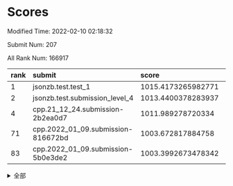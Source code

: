 # Scores

Modified Time: 2022-02-10 02:18:32

Submit Num: 207

All Rank Num: 166917

| rank |               submit               |       score        |       sigma        | pk_num |
| :--- | :--------------------------------- | :----------------- | :----------------- | :----- |
| 1    | jsonzb.test.test_1                 | 1015.4173265982771 | 0.8790292404539459 | 3229   |
| 2    | jsonzb.test.submission_level_4     | 1013.4400378283937 | 0.7953484018022751 | 3223   |
| 4    | cpp.21_12_24.submission-2b2ea0d7   | 1011.989278720334  | 0.8105140122601077 | 3223   |
| 71   | cpp.2022_01_09.submission-816672bd | 1003.672817884758  | 0.7126173840199416 | 3224   |
| 83   | cpp.2022_01_09.submission-5b0e3de2 | 1003.3992673478342 | 0.7091559502830561 | 3221   |


<details>
<summary>全部</summary>

| rank |                 submit                 |       score        |       sigma        | pk_num |
| :--- | :------------------------------------- | :----------------- | :----------------- | :----- |
| 1    | jsonzb.test.test_1                     | 1015.4173265982771 | 0.8790292404539459 | 3229   |
| 2    | jsonzb.test.submission_level_4         | 1013.4400378283937 | 0.7953484018022751 | 3223   |
| 3    | gobigger.level_3.submission_level_3_0  | 1011.9920090193516 | 0.7853901166861388 | 3222   |
| 4    | cpp.21_12_24.submission-2b2ea0d7       | 1011.989278720334  | 0.8105140122601077 | 3223   |
| 5    | gobigger.level_3.submission_level_3_19 | 1011.2221133950912 | 0.8122297544191703 | 3226   |
| 6    | gobigger.level_3.submission_level_3_46 | 1011.2074817385002 | 0.7736964160436308 | 3223   |
| 7    | gobigger.level_3.submission_level_3_36 | 1011.1259520617298 | 0.7596986971045401 | 3225   |
| 8    | gobigger.level_3.submission_level_3_42 | 1011.1177247068878 | 0.7738700195224836 | 3222   |
| 9    | gobigger.level_3.submission_level_3_7  | 1011.0933219702347 | 0.7958148354677852 | 3230   |
| 10   | gobigger.level_3.submission_level_3_30 | 1010.9027063887861 | 0.7696126037145746 | 3227   |
| 11   | gobigger.level_3.submission_level_3_12 | 1010.9013453537386 | 0.768564209973847  | 3227   |
| 12   | gobigger.level_3.submission_level_3_35 | 1010.8676037910956 | 0.7662760255862906 | 3225   |
| 13   | gobigger.level_3.submission_level_3_31 | 1010.8422868021137 | 0.7793916744210058 | 3223   |
| 14   | gobigger.level_3.submission_level_3_24 | 1010.8172769204577 | 0.7832862263784506 | 3221   |
| 15   | gobigger.level_3.submission_level_3_8  | 1010.7227062234259 | 0.7576887803013145 | 3222   |
| 16   | gobigger.level_3.submission_level_3_28 | 1010.6970144647582 | 0.7598465249382794 | 3229   |
| 17   | gobigger.level_3.submission_level_3_32 | 1010.6255992732903 | 0.7803933749586734 | 3226   |
| 18   | gobigger.level_3.submission_level_3_26 | 1010.5597364191476 | 0.7767819393531291 | 3228   |
| 19   | gobigger.level_3.submission_level_3_33 | 1010.441913221315  | 0.745543116021675  | 3228   |
| 20   | gobigger.level_3.submission_level_3_10 | 1010.4218507524446 | 0.7754657075188355 | 3223   |
| 21   | gobigger.level_3.submission_level_3_20 | 1010.4202175219623 | 0.7695511937123896 | 3224   |
| 22   | gobigger.level_3.submission_level_3_43 | 1010.4193574461867 | 0.7518051030438204 | 3232   |
| 23   | gobigger.level_3.submission_level_3_22 | 1010.3669350299463 | 0.7868643201310063 | 3222   |
| 24   | gobigger.level_3.submission_level_3_2  | 1010.3032105893108 | 0.7636894867328745 | 3222   |
| 25   | gobigger.level_3.submission_level_3_39 | 1010.2326444347433 | 0.7769225038121369 | 3227   |
| 26   | gobigger.level_3.submission_level_3_41 | 1010.1108121365919 | 0.7492854234310616 | 3228   |
| 27   | gobigger.level_3.submission_level_3_15 | 1010.0845708678556 | 0.7491696981404069 | 3227   |
| 28   | gobigger.level_3.submission_level_3_1  | 1010.0538252416441 | 0.7699786682926808 | 3230   |
| 29   | gobigger.level_3.submission_level_3_48 | 1010.0537946014963 | 0.7656851781724143 | 3224   |
| 30   | gobigger.level_3.submission_level_3_25 | 1010.0535939577978 | 0.7716819664145785 | 3223   |
| 31   | gobigger.level_3.submission_level_3_37 | 1009.9919103862181 | 0.7583047546625904 | 3226   |
| 32   | gobigger.level_3.submission_level_3_11 | 1009.8978033154153 | 0.7666362282916372 | 3229   |
| 33   | gobigger.level_3.submission_level_3_13 | 1009.8581888463815 | 0.7470895751883231 | 3223   |
| 34   | gobigger.level_3.submission_level_3_9  | 1009.7964844516113 | 0.7576867133647786 | 3223   |
| 35   | gobigger.level_3.submission_level_3_40 | 1009.785712460334  | 0.7516355543728909 | 3226   |
| 36   | gobigger.level_3.submission_level_3_34 | 1009.7715981045424 | 0.7633406032409893 | 3224   |
| 37   | gobigger.level_3.submission_level_3_45 | 1009.7568462196646 | 0.7384823521908135 | 3226   |
| 38   | gobigger.level_3.submission_level_3_5  | 1009.6650660995018 | 0.7647550189031999 | 3227   |
| 39   | gobigger.level_3.submission_level_3_21 | 1009.545431641144  | 0.7504750570274269 | 3225   |
| 40   | gobigger.level_3.submission_level_3_27 | 1009.5233826532951 | 0.7600330393802112 | 3225   |
| 41   | gobigger.level_3.submission_level_3_29 | 1009.5059828354995 | 0.7513353229721305 | 3228   |
| 42   | gobigger.level_3.submission_level_3_18 | 1009.3958474571048 | 0.7567661033376212 | 3223   |
| 43   | gobigger.level_3.submission_level_3_17 | 1009.3583463368154 | 0.7627582157459747 | 3222   |
| 44   | gobigger.level_3.submission_level_3_23 | 1009.3315719575588 | 0.7404947094087758 | 3224   |
| 45   | gobigger.level_3.submission_level_3_47 | 1009.3032162564916 | 0.7295410616627493 | 3221   |
| 46   | gobigger.level_3.submission_level_3_38 | 1009.2791485714571 | 0.7608592278802305 | 3225   |
| 47   | gobigger.level_3.submission_level_3_6  | 1009.1178200661997 | 0.7600255825967278 | 3222   |
| 48   | gobigger.level_3.submission_level_3_49 | 1008.9948076252493 | 0.7482767707203282 | 3227   |
| 49   | gobigger.level_3.submission_level_3_44 | 1008.9190033850992 | 0.7946464017050211 | 3225   |
| 50   | gobigger.level_3.submission_level_3_4  | 1008.764163888387  | 0.7623087211664626 | 3226   |
| 51   | gobigger.level_3.submission_level_3_16 | 1008.6023263557827 | 0.7736691154114841 | 3220   |
| 52   | gobigger.level_3.submission_level_3_3  | 1008.5921786085577 | 0.7410347745500243 | 3226   |
| 53   | gobigger.level_3.submission_level_3_14 | 1008.2467102719338 | 0.7518684658431939 | 3227   |
| 54   | gobigger.level_1.submission_level_1_18 | 1005.0700702746393 | 0.7390254987533662 | 3224   |
| 55   | gobigger.level_1.submission_level_1_26 | 1004.9109047162519 | 0.7094964698772398 | 3229   |
| 56   | gobigger.level_1.submission_level_1_17 | 1004.8695105016843 | 0.7296232285424369 | 3227   |
| 57   | gobigger.level_1.submission_level_1_1  | 1004.5602255801398 | 0.7146403021863839 | 3225   |
| 58   | gobigger.level_1.submission_level_1_33 | 1004.5500364906308 | 0.7295931748007537 | 3227   |
| 59   | gobigger.level_1.submission_level_1_48 | 1004.5124374468472 | 0.7166581364120563 | 3225   |
| 60   | gobigger.level_1.submission_level_1_41 | 1004.5115647849461 | 0.7156043182224409 | 3225   |
| 61   | gobigger.level_1.submission_level_1_31 | 1004.4030419584707 | 0.7260210399914169 | 3230   |
| 62   | gobigger.level_1.submission_level_1_8  | 1004.377977688797  | 0.7269107166407067 | 3222   |
| 63   | gobigger.level_1.submission_level_1_19 | 1004.1774328465526 | 0.7244450051088872 | 3224   |
| 64   | gobigger.level_1.submission_level_1_28 | 1004.1585377621562 | 0.720924588035515  | 3229   |
| 65   | gobigger.level_1.submission_level_1_7  | 1003.9736818419444 | 0.7090918209974355 | 3224   |
| 66   | gobigger.level_1.submission_level_1_21 | 1003.8252563614456 | 0.7128691918463597 | 3227   |
| 67   | gobigger.level_1.submission_level_1_38 | 1003.7967176107345 | 0.7220601951719737 | 3228   |
| 68   | gobigger.level_1.submission_level_1_5  | 1003.7185924839232 | 0.723585715361527  | 3223   |
| 69   | gobigger.level_1.submission_level_1_43 | 1003.7096705855287 | 0.7237186908297588 | 3226   |
| 70   | gobigger.level_1.submission_level_1_6  | 1003.6732761883056 | 0.7225879542097496 | 3226   |
| 71   | cpp.2022_01_09.submission-816672bd     | 1003.672817884758  | 0.7126173840199416 | 3224   |
| 72   | gobigger.level_1.submission_level_1_49 | 1003.6680268285436 | 0.7196669889856929 | 3227   |
| 73   | gobigger.level_1.submission_level_1_12 | 1003.6578402518466 | 0.7176342601034766 | 3224   |
| 74   | gobigger.level_1.submission_level_1_10 | 1003.6180220132122 | 0.7204512244405678 | 3226   |
| 75   | gobigger.level_1.submission_level_1_44 | 1003.6158051386706 | 0.7301447346931811 | 3227   |
| 76   | gobigger.level_1.submission_level_1_20 | 1003.605241255115  | 0.7143179005468806 | 3228   |
| 77   | gobigger.level_1.submission_level_1_3  | 1003.5643716823358 | 0.7151045465765682 | 3227   |
| 78   | gobigger.level_1.submission_level_1_15 | 1003.4911477928563 | 0.7192012542034406 | 3230   |
| 79   | gobigger.level_1.submission_level_1_13 | 1003.4710298583802 | 0.7052507922928408 | 3225   |
| 80   | gobigger.level_1.submission_level_1_29 | 1003.4374855102157 | 0.7176549283956217 | 3225   |
| 81   | gobigger.level_1.submission_level_1_4  | 1003.4069819844746 | 0.7193853599313897 | 3221   |
| 82   | gobigger.level_1.submission_level_1_23 | 1003.404140061239  | 0.7182693324950491 | 3229   |
| 83   | cpp.2022_01_09.submission-5b0e3de2     | 1003.3992673478342 | 0.7091559502830561 | 3221   |
| 84   | gobigger.level_1.submission_level_1_40 | 1003.3878473464831 | 0.7245296920415839 | 3223   |
| 85   | gobigger.level_1.submission_level_1_46 | 1003.378614725263  | 0.7196831465583049 | 3228   |
| 86   | gobigger.level_1.submission_level_1_30 | 1003.332018068666  | 0.7153206041992356 | 3227   |
| 87   | gobigger.level_1.submission_level_1_36 | 1003.313660794416  | 0.7062799920271308 | 3230   |
| 88   | gobigger.level_1.submission_level_1_34 | 1003.1918420660685 | 0.7143765892896187 | 3225   |
| 89   | gobigger.level_1.submission_level_1_39 | 1003.0676153357861 | 0.7190884777810548 | 3228   |
| 90   | gobigger.level_1.submission_level_1_16 | 1002.8902198657045 | 0.7044718486427273 | 3225   |
| 91   | gobigger.level_1.submission_level_1_2  | 1002.8203260807284 | 0.7114795375168266 | 3227   |
| 92   | gobigger.level_1.submission_level_1_25 | 1002.7745460331835 | 0.7105661108963075 | 3226   |
| 93   | gobigger.level_1.submission_level_1_24 | 1002.7453207706443 | 0.7170332420606514 | 3227   |
| 94   | gobigger.level_1.submission_level_1_11 | 1002.7386474058987 | 0.7129157139468235 | 3228   |
| 95   | gobigger.level_1.submission_level_1_32 | 1002.6657050095996 | 0.7078720434367202 | 3225   |
| 96   | gobigger.level_1.submission_level_1_35 | 1002.6014051981155 | 0.7216756637376267 | 3226   |
| 97   | gobigger.level_1.submission_level_1_0  | 1002.5845571564051 | 0.7203576758658451 | 3230   |
| 98   | gobigger.level_1.submission_level_1_14 | 1002.4248586091006 | 0.709061765371474  | 3223   |
| 99   | gobigger.level_1.submission_level_1_9  | 1002.2289222684533 | 0.7073582719201492 | 3229   |
| 100  | gobigger.level_1.submission_level_1_37 | 1002.2016560314856 | 0.7073017144355018 | 3224   |
| 101  | gobigger.level_1.submission_level_1_45 | 1002.0790007073916 | 0.7066458896361334 | 3230   |
| 102  | gobigger.level_1.submission_level_1_22 | 1002.0507352294643 | 0.716241477169626  | 3227   |
| 103  | gobigger.level_1.submission_level_1_27 | 1001.8574589425169 | 0.7160027642756412 | 3222   |
| 104  | gobigger.level_1.submission_level_1_47 | 1001.8414431090008 | 0.7200162094789461 | 3222   |
| 105  | gobigger.level_1.submission_level_1_42 | 1001.3300051516666 | 0.7120684138761011 | 3227   |
| 106  | gobigger.random.submission_random_31   | 997.2950968030332  | 0.7149107298583803 | 3221   |
| 107  | gobigger.random.submission_random_11   | 997.1836755475057  | 0.7145188911665816 | 3219   |
| 108  | gobigger.random.submission_random_42   | 997.016507543468   | 0.7026876166530828 | 3228   |
| 109  | gobigger.random.submission_random_41   | 997.0067254204855  | 0.7137743709453613 | 3226   |
| 110  | gobigger.random.submission_random_29   | 996.8255616958818  | 0.7083892912567348 | 3223   |
| 111  | gobigger.random.submission_random_43   | 996.5187527293132  | 0.6972478213510993 | 3228   |
| 112  | gobigger.random.submission_random_21   | 996.5022023127502  | 0.7145728303241504 | 3231   |
| 113  | gobigger.random.submission_random_27   | 996.455393271024   | 0.7049249784241237 | 3226   |
| 114  | gobigger.random.submission_random_0    | 996.4069798363032  | 0.7097968901082685 | 3227   |
| 115  | gobigger.random.submission_random_30   | 996.3749529869968  | 0.6997075311163719 | 3230   |
| 116  | gobigger.random.submission_random_32   | 996.3206001871189  | 0.7033018420785707 | 3229   |
| 117  | gobigger.random.submission_random_8    | 996.1831688887872  | 0.7277041203075116 | 3226   |
| 118  | gobigger.random.submission_random_24   | 996.1398550265092  | 0.7063856928761423 | 3222   |
| 119  | gobigger.random.submission_random_37   | 996.1360655965002  | 0.7107215759935696 | 3231   |
| 120  | gobigger.random.submission_random_33   | 996.0921363087491  | 0.700232746723969  | 3226   |
| 121  | gobigger.random.submission_random_34   | 996.0634959121804  | 0.7020652767748982 | 3226   |
| 122  | gobigger.random.submission_random_12   | 996.0416614581745  | 0.7178618598913453 | 3225   |
| 123  | gobigger.random.submission_random_7    | 996.0410953705879  | 0.7163298352941725 | 3224   |
| 124  | gobigger.random.submission_random_49   | 996.0202006270707  | 0.7192056587039528 | 3225   |
| 125  | gobigger.random.submission_random_5    | 995.9873878065076  | 0.6967960475325164 | 3230   |
| 126  | gobigger.random.submission_random_16   | 995.9859737171117  | 0.7078181180910781 | 3222   |
| 127  | gobigger.random.submission_random_39   | 995.9813715591614  | 0.7077650621774391 | 3226   |
| 128  | gobigger.random.submission_random_14   | 995.9004976529748  | 0.7128003710992563 | 3221   |
| 129  | gobigger.random.submission_random_35   | 995.8407501021074  | 0.7165826497861206 | 3223   |
| 130  | gobigger.random.submission_random_38   | 995.755548093574   | 0.7025609280791728 | 3226   |
| 131  | gobigger.random.submission_random_10   | 995.7157431159634  | 0.7050277607762554 | 3225   |
| 132  | gobigger.random.submission_random_1    | 995.6832267758588  | 0.7144265565915049 | 3221   |
| 133  | gobigger.random.submission_random_48   | 995.6425525087858  | 0.7124254170588795 | 3225   |
| 134  | gobigger.random.submission_random_4    | 995.6167328730156  | 0.7026188763412871 | 3229   |
| 135  | gobigger.random.submission_random_36   | 995.6032440034277  | 0.7042302482253318 | 3223   |
| 136  | gobigger.random.submission_random_47   | 995.5461628112189  | 0.7203681920607052 | 3220   |
| 137  | gobigger.random.submission_random_2    | 995.5439851148209  | 0.7179957941124191 | 3226   |
| 138  | gobigger.random.submission_random_46   | 995.5058159035362  | 0.7131724939779087 | 3230   |
| 139  | gobigger.random.submission_random_40   | 995.473701866073   | 0.7255302574428315 | 3224   |
| 140  | gobigger.random.submission_random_25   | 995.4648928286406  | 0.7251500453116205 | 3226   |
| 141  | gobigger.random.submission_random_28   | 995.3643789827067  | 0.7073130272687829 | 3223   |
| 142  | gobigger.random.submission_random_45   | 995.3168589561283  | 0.7141215582189979 | 3221   |
| 143  | gobigger.random.submission_random_26   | 995.3069555867755  | 0.7240347717608294 | 3230   |
| 144  | gobigger.random.submission_random_9    | 995.266259775416   | 0.7310710521849894 | 3229   |
| 145  | gobigger.random.submission_random_23   | 995.241534009313   | 0.7196818867101586 | 3228   |
| 146  | gobigger.random.submission_random_17   | 995.2189498832867  | 0.7031327859385694 | 3228   |
| 147  | gobigger.random.submission_random_15   | 995.2187314296469  | 0.7058561895096926 | 3227   |
| 148  | gobigger.random.submission_random_3    | 995.168510010636   | 0.7196179196550844 | 3226   |
| 149  | gobigger.random.submission_random_18   | 995.1595329421209  | 0.7120338674704219 | 3221   |
| 150  | gobigger.random.submission_random_19   | 995.1152431371372  | 0.7175460790222826 | 3230   |
| 151  | gobigger.random.submission_random_20   | 995.1088872339103  | 0.7142140702169657 | 3221   |
| 152  | gobigger.random.submission_random_44   | 995.09085861103    | 0.7206638693898211 | 3223   |
| 153  | gobigger.random.submission_random_6    | 995.0131769545821  | 0.7316092636218222 | 3218   |
| 154  | gobigger.random.submission_random_22   | 994.8073930020439  | 0.7217622291804985 | 3229   |
| 155  | gobigger.random.submission_random_13   | 994.5833332810557  | 0.7106313982660529 | 3226   |
| 156  | gobigger.level_2.submission_level_2_15 | 993.7166459831002  | 0.7285545151676772 | 3224   |
| 157  | gobigger.level_2.submission_level_2_40 | 993.3023137836127  | 0.7227674034635939 | 3230   |
| 158  | gobigger.level_2.submission_level_2_12 | 993.0773548788887  | 0.7436408524579943 | 3227   |
| 159  | gobigger.level_2.submission_level_2_37 | 993.0320981233984  | 0.743412587310539  | 3226   |
| 160  | gobigger.level_2.submission_level_2_44 | 992.9919551177069  | 0.7529329109832067 | 3231   |
| 161  | gobigger.level_2.submission_level_2_0  | 992.7840602065589  | 0.729543105068106  | 3225   |
| 162  | gobigger.level_2.submission_level_2_21 | 992.7804134276139  | 0.7664726403043081 | 3224   |
| 163  | gobigger.level_2.submission_level_2_35 | 992.7391632860418  | 0.7374723194757189 | 3226   |
| 164  | gobigger.level_2.submission_level_2_48 | 992.6433093603592  | 0.7608177194620691 | 3225   |
| 165  | gobigger.level_2.submission_level_2_5  | 992.6314181198873  | 0.7494320676855966 | 3228   |
| 166  | gobigger.level_2.submission_level_2_42 | 992.5999199078705  | 0.7508179807580095 | 3225   |
| 167  | gobigger.level_2.submission_level_2_45 | 992.4604803256655  | 0.7602049958001813 | 3222   |
| 168  | gobigger.level_2.submission_level_2_19 | 992.4582680715798  | 0.7439198037198457 | 3225   |
| 169  | gobigger.level_2.submission_level_2_32 | 992.4516967234049  | 0.7474795132456579 | 3227   |
| 170  | gobigger.level_2.submission_level_2_22 | 992.4512337303232  | 0.7305220846932783 | 3226   |
| 171  | gobigger.level_2.submission_level_2_25 | 992.4422299205183  | 0.7410790588936284 | 3221   |
| 172  | gobigger.level_2.submission_level_2_13 | 992.439312233073   | 0.748742266179446  | 3225   |
| 173  | gobigger.level_2.submission_level_2_9  | 992.3474461861009  | 0.7331800354876683 | 3224   |
| 174  | gobigger.level_2.submission_level_2_38 | 992.2760361986315  | 0.7445489696522033 | 3228   |
| 175  | gobigger.level_2.submission_level_2_49 | 992.2732102293215  | 0.7662037588655632 | 3228   |
| 176  | gobigger.level_2.submission_level_2_11 | 992.2157508545183  | 0.7437708193767603 | 3219   |
| 177  | gobigger.level_2.submission_level_2_6  | 992.211477620547   | 0.7455196060823985 | 3227   |
| 178  | gobigger.level_2.submission_level_2_46 | 992.1321965796142  | 0.737758314371333  | 3227   |
| 179  | gobigger.level_2.submission_level_2_31 | 992.113153049675   | 0.7385511065600022 | 3228   |
| 180  | gobigger.level_2.submission_level_2_30 | 992.003735692734   | 0.7450498745361575 | 3224   |
| 181  | gobigger.level_2.submission_level_2_43 | 992.0029080344361  | 0.7540127965187522 | 3223   |
| 182  | gobigger.level_2.submission_level_2_7  | 991.9792428813386  | 0.7421756297509595 | 3228   |
| 183  | gobigger.level_2.submission_level_2_4  | 991.8951226206461  | 0.7419991526286339 | 3228   |
| 184  | gobigger.level_2.submission_level_2_41 | 991.8382470451729  | 0.7573435097908352 | 3226   |
| 185  | gobigger.level_2.submission_level_2_14 | 991.7477582572562  | 0.7403725124352525 | 3221   |
| 186  | gobigger.level_2.submission_level_2_27 | 991.6593845471286  | 0.7582613784740377 | 3225   |
| 187  | gobigger.level_2.submission_level_2_47 | 991.6332801773345  | 0.7371649730452248 | 3221   |
| 188  | gobigger.level_2.submission_level_2_26 | 991.5917559694523  | 0.7353426041450936 | 3220   |
| 189  | gobigger.level_2.submission_level_2_34 | 991.5319631880499  | 0.7332394534278963 | 3225   |
| 190  | gobigger.level_2.submission_level_2_36 | 991.5198446918403  | 0.739428692120217  | 3228   |
| 191  | gobigger.level_2.submission_level_2_29 | 991.496870901128   | 0.7512285307788537 | 3224   |
| 192  | gobigger.level_2.submission_level_2_2  | 991.4660522529912  | 0.7469916207086531 | 3229   |
| 193  | gobigger.level_2.submission_level_2_28 | 991.4619556946018  | 0.7669274833023603 | 3221   |
| 194  | gobigger.level_2.submission_level_2_17 | 991.4229106332078  | 0.7380688250897328 | 3219   |
| 195  | gobigger.level_2.submission_level_2_1  | 991.3258852995554  | 0.7643907729580081 | 3228   |
| 196  | gobigger.level_2.submission_level_2_20 | 991.1949959228325  | 0.7593961091791527 | 3224   |
| 197  | gobigger.level_2.submission_level_2_18 | 991.1631789639785  | 0.7566124975228593 | 3226   |
| 198  | gobigger.level_2.submission_level_2_39 | 991.0471391609152  | 0.7492126005781695 | 3229   |
| 199  | gobigger.level_2.submission_level_2_10 | 990.9466273464959  | 0.7710376463398817 | 3226   |
| 200  | gobigger.level_2.submission_level_2_3  | 990.7655994309952  | 0.7607043767052467 | 3221   |
| 201  | gobigger.level_2.submission_level_2_24 | 990.6841417014746  | 0.7657993942914161 | 3223   |
| 202  | gobigger.level_2.submission_level_2_23 | 990.5834279272989  | 0.7529776453606641 | 3228   |
| 203  | gobigger.level_2.submission_level_2_33 | 990.50752984768    | 0.7501809163616061 | 3229   |
| 204  | gobigger.level_2.submission_level_2_8  | 990.3602729056198  | 0.7865745629630538 | 3226   |
| 205  | gobigger.level_2.submission_level_2_16 | 990.0961150615268  | 0.7516273565522894 | 3225   |
| 206  | gobigger.none.submission_none_1        | 979.73621147795    | 1.1968125096234872 | 3226   |
| 207  | gobigger.none.submission_none_0        | 977.7243442806849  | 1.2373546879138935 | 3225   |

</details>